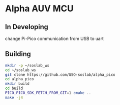 # Alpha AUV MCU

## In Developing
change Pi-Pico communication from USB to uart 

## Building

```bash
mkdir -p ~/soslab_ws
cd ~/soslab_ws
git clone https://github.com/GSO-soslab/alpha_pico
cd alpha_pico
mkdir build
cd build
PICO_PICO_SDK_FETCH_FROM_GIT=1 cmake ..
make -j4
```